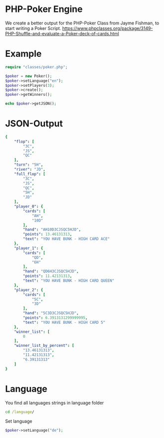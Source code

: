 # PHP-Poker Engine
We create a better output for the PHP-Poker Class from Jayme Fishman, to start writing a Poker Script.
https://www.phpclasses.org/package/3149-PHP-Shuffle-and-evaluate-a-Poker-deck-of-cards.html

# Example
```php
require "classes/poker.php";

$poker = new Poker();
$poker->setLanguage("en");
$poker->setPlayers(3);
$poker->create();
$poker->getWinners();

echo $poker->getJSON();
```

# JSON-Output
```yaml
{
    "flop": [
        "3C",
        "JS",
        "QC"
    ],
    "turn": "5H",
    "river": "JD",
    "full_flop": [
        "3C",
        "JS",
        "QC",
        "5H",
        "JD"
    ],
    "player_0": {
        "cards": [
            "AH",
            "10D"
        ],
        "hand": "AH10D3CJSQC5HJD",
        "points": 13.46131313,
        "text": "YOU HAVE BUNK - HIGH CARD ACE"
    },
    "player_1": {
        "cards": [
            "QD",
            "6H"
        ],
        "hand": "QD6H3CJSQC5HJD",
        "points": 11.42131313,
        "text": "YOU HAVE BUNK - HIGH CARD QUEEN"
    },
    "player_2": {
        "cards": [
            "5C",
            "3D"
        ],
        "hand": "5C3D3CJSQC5HJD",
        "points": 6.3913131299999995,
        "text": "YOU HAVE BUNK - HIGH CARD 5"
    },
    "winner_list": [
        0
    ],
    "winner_list_by_percent": [
        "13.46131313",
        "11.42131313",
        "6.39131313"
    ]
}
```

# Language
You find all languages strings in language folder
```bat
cd /language/
```

Set language
```php
$poker->setLanguage("de");
```
